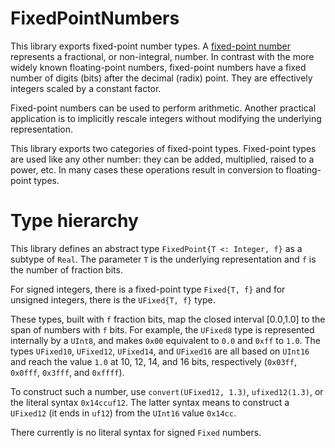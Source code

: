 # FixedPointNumbers

This library exports fixed-point number types.
A [fixed-point number][wikipedia] represents a fractional, or non-integral, number.
In contrast with the more widely known floating-point numbers, fixed-point
numbers have a fixed number of digits (bits) after the decimal (radix) point.
They are effectively integers scaled by a constant factor.

Fixed-point numbers can be used to perform arithmetic. Another practical
application is to implicitly rescale integers without modifying the
underlying representation.

This library exports two categories of fixed-point types. Fixed-point types are
used like any other number: they can be added, multiplied, raised to a power,
etc. In many cases these operations result in conversion to floating-point types.

# Type hierarchy
This library defines an abstract type `FixedPoint{T <: Integer, f}` as a subtype of `Real`. The parameter `T` is the underlying representation and `f` is the number of fraction bits.

For signed integers, there is a fixed-point type `Fixed{T, f}` and for unsigned integers, there is the `UFixed{T, f}` type.

These types, built with `f` fraction bits, map the closed interval [0.0,1.0]
to the span of numbers with `f` bits.
For example, the `UFixed8` type is represented internally by a `UInt8`, and makes
`0x00` equivalent to `0.0` and `0xff` to `1.0`.
The types `UFixed10`, `UFixed12`, `UFixed14`, and `UFixed16` are all based on `UInt16`
and reach the value `1.0` at 10, 12, 14, and 16 bits, respectively (`0x03ff`, `0x0fff`,
`0x3fff`, and `0xffff`).

To construct such a number, use `convert(UFixed12, 1.3)`, `ufixed12(1.3)`, or the literal syntax `0x14ccuf12`.
The latter syntax means to construct a `UFixed12` (it ends in `uf12`) from the `UInt16` value
`0x14cc`.

There currently is no literal syntax for signed `Fixed` numbers. 

[wikipedia]: http://en.wikipedia.org/wiki/Fixed-point_arithmetic
